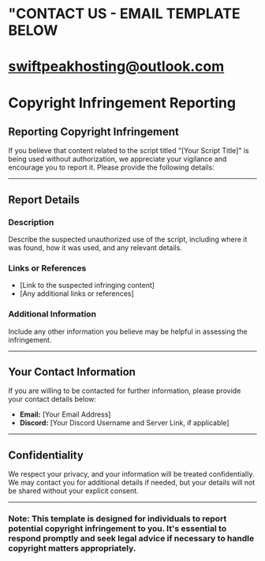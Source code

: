 
# "CONTACT US - EMAIL TEMPLATE BELOW #

# swiftpeakhosting@outlook.com #


# Copyright Infringement Reporting


## Reporting Copyright Infringement

If you believe that content related to the script titled "[Your Script Title]" is being used without authorization, we appreciate your vigilance and encourage you to report it. Please provide the following details:

---

## Report Details

### Description
Describe the suspected unauthorized use of the script, including where it was found, how it was used, and any relevant details.

### Links or References
- [Link to the suspected infringing content]
- [Any additional links or references]

### Additional Information
Include any other information you believe may be helpful in assessing the infringement.

---

## Your Contact Information

If you are willing to be contacted for further information, please provide your contact details below:

- **Email:** [Your Email Address]
- **Discord:** [Your Discord Username and Server Link, if applicable]

---

## Confidentiality

We respect your privacy, and your information will be treated confidentially. We may contact you for additional details if needed, but your details will not be shared without your explicit consent.

---

### Note: This template is designed for individuals to report potential copyright infringement to you. It's essential to respond promptly and seek legal advice if necessary to handle copyright matters appropriately.
